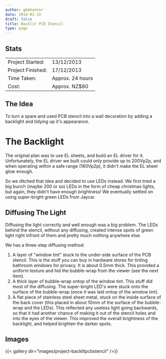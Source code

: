 ```yaml
---
author: gbmhunter
date: 2014-01-15
draft: false
title: Backlit PCB Stencil
type: page
---
```


## Stats

<table>
    <tbody >
        <tr>           
            <td>Project Started:</td>
            <td>13/12/2013</td>
        </tr>
        <tr>
            <td>Project Finished:</td>
            <td>17/12/2013</td>
        </tr>
        <tr>
            <td>Time Taken:</td>
            <td>Approx. 24 hours</td>
        </tr>
        <tr>
            <td>Cost:</td>
            <td>Approx. NZ$80</td>
        </tr>
    </tbody>
</table>

## The Idea

To turn a spare and used PCB stencil into a wall decoration by adding a backlight and tidying up it's appearance.
	
# The Backlight

The original plan was to use EL sheets, and build an EL driver for it. Unfortunately, the EL driver we built could only provide up to 200Vp2p, and when operating within a safe range (160Vp2p), it didn't make the EL sheet glow enough.

So we ditched that idea and decided to use LEDs instead. We first tried a big bunch (maybe 200 or so) LEDs in the form of cheap christmas lights, but again, they didn't have enough brightness! We eventually settled on using super-bright green LEDs from Jaycar.

## Diffusing The Light

Diffusing the light correctly and well enough was a big problem. The LEDs behind the stencil, without any diffusing, created intense spots of green light right infront of them and pretty much nothing anywhere else.

We has a three-step diffusing method:

1. A layer of "window tint" stuck to the under-side surface of the PCB stencil. This is the stuff you can buy in hardware stores for tinting bathroom windows for privacy. It is about 0.5mm thick. This provided a uniform texture and hid the bubble-wrap from the viewer (see the next item).
2. A thick layer of bubble-wrap ontop of the window tint. This stuff did most of the diffusing. The super-bright LED's were stuck onto the surface of the bubble-wrap (once it was laid ontop of the window tint).
3. A flat piece of stainless steel sheet metal, stuck on the inside surface of the back cover (this placed in about 10mm of the surface of the bubble-wrap and the LEDs). This reflected any useless light going backwards, so that it had another chance of making it out of the stencil holes and into the eyes of the viewer. This improved the overall brightness of the backlight, and helped brighten the darker spots.

## Images

{{< gallery dir="images/project-backlitpcbstencil" />}}